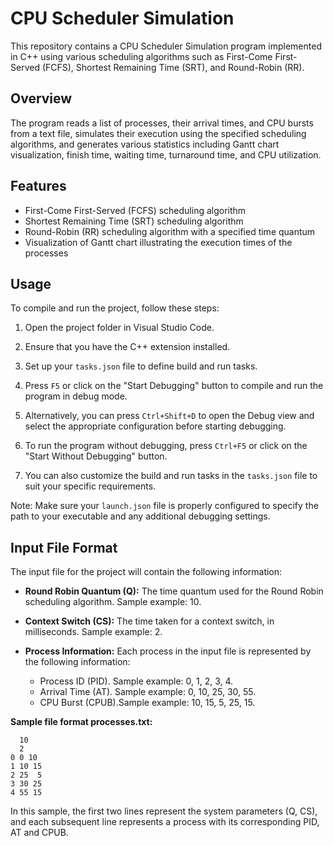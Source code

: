 # CPU Scheduler Simulation

This repository contains a CPU Scheduler Simulation program implemented in C++ using various scheduling algorithms such as First-Come First-Served (FCFS), Shortest Remaining Time (SRT), and Round-Robin (RR).

## Overview

The program reads a list of processes, their arrival times, and CPU bursts from a text file, simulates their execution using the specified scheduling algorithms, and generates various statistics including Gantt chart visualization, finish time, waiting time, turnaround time, and CPU utilization.

## Features

- First-Come First-Served (FCFS) scheduling algorithm
- Shortest Remaining Time (SRT) scheduling algorithm
- Round-Robin (RR) scheduling algorithm with a specified time quantum
- Visualization of Gantt chart illustrating the execution times of the processes

## Usage

To compile and run the project, follow these steps:

1. Open the project folder in Visual Studio Code.

2. Ensure that you have the C++ extension installed.

3. Set up your `tasks.json` file to define build and run tasks.

4. Press `F5` or click on the "Start Debugging" button to compile and run the program in debug mode.

5. Alternatively, you can press `Ctrl+Shift+D` to open the Debug view and select the appropriate configuration before starting debugging.

6. To run the program without debugging, press `Ctrl+F5` or click on the "Start Without Debugging" button.

7. You can also customize the build and run tasks in the `tasks.json` file to suit your specific requirements.

Note: Make sure your `launch.json` file is properly configured to specify the path to your executable and any additional debugging settings.



## Input File Format

The input file for the project will contain the following information:

- **Round Robin Quantum (Q):** The time quantum used for the Round Robin scheduling algorithm. Sample example: 10.

- **Context Switch (CS):** The time taken for a context switch, in milliseconds. Sample example: 2.

- **Process Information:** Each process in the input file is represented by the following information:
  - Process ID (PID). Sample example: 0, 1, 2, 3, 4.
  - Arrival Time (AT). Sample example: 0, 10, 25, 30, 55.
  - CPU Burst (CPUB).Sample example: 10, 15, 5, 25, 15.

**Sample file format processes.txt:**
```
  10
  2
0 0 10 
1 10 15 
2 25  5 
3 30 25 
4 55 15 
 ```

In this sample, the first two lines represent the system parameters (Q, CS), and each subsequent line represents a process with its corresponding PID, AT and CPUB.
